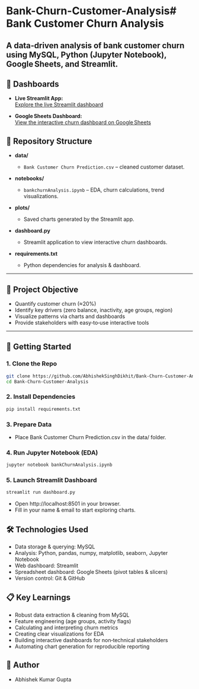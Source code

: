 # Bank-Churn-Customer-Analysis# Bank Customer Churn Analysis

A data‐driven analysis of bank customer churn using MySQL, Python (Jupyter Notebook), Google Sheets, and Streamlit. 
---

## 🔗 Dashboards

- **Live Streamlit App:**  
  [Explore the live Streamlit dashboard](https://bank-churn-analysis-asd.streamlit.app/)  

- **Google Sheets Dashboard:**  
  [View the interactive churn dashboard on Google Sheets](https://docs.google.com/spreadsheets/d/1M7WgoE4CZaF2I_tqtIfOflGic9rXn-vtmfK1GMYH81g/edit?usp=sharing)  


## 📂 Repository Structure


- **data/**  
  - `Bank Customer Churn Prediction.csv` – cleaned customer dataset.  

- **notebooks/**  
  - `bankchurnAnalysis.ipynb` – EDA, churn calculations, trend visualizations.

- **plots/**  
  - Saved charts generated by the Streamlit app.

- **dashboard.py**  
  - Streamlit application to view interactive churn dashboards.

- **requirements.txt**  
  - Python dependencies for analysis & dashboard.

---

## 🎯 Project Objective

- Quantify customer churn (≈20%)  
- Identify key drivers (zero balance, inactivity, age groups, region)  
- Visualize patterns via charts and dashboards  
- Provide stakeholders with easy‑to‑use interactive tools

---

## 🚀 Getting Started

### 1. Clone the Repo
```bash
git clone https://github.com/AbhishekSinghDikhit/Bank-Churn-Customer-Analysis.git
cd Bank-Churn-Customer-Analysis
```

### 2. Install Dependencies
```bash
pip install requirements.txt
```

### 3. Prepare Data
- Place Bank Customer Churn Prediction.csv in the data/ folder.

### 4. Run Jupyter Notebook (EDA)
```bash
jupyter notebook bankChurnAnalysis.ipynb
```

### 5. Launch Streamlit Dashboard
```bash
streamlit run dashboard.py
```

- Open http://localhost:8501 in your browser.
- Fill in your name & email to start exploring charts.

## 🛠 Technologies Used

- Data storage & querying: MySQL
- Analysis: Python, pandas, numpy, matplotlib, seaborn, Jupyter Notebook
- Web dashboard: Streamlit
- Spreadsheet dashboard: Google Sheets (pivot tables & slicers)
- Version control: Git & GitHub

 ## 📋 Key Learnings

 - Robust data extraction & cleaning from MySQL
 - Feature engineering (age groups, activity flags)
 - Calculating and interpreting churn metrics
 - Creating clear visualizations for EDA
 - Building interactive dashboards for non‑technical stakeholders
 - Automating chart generation for reproducible reporting

## 👤 Author
 
 - Abhishek Kumar Gupta
